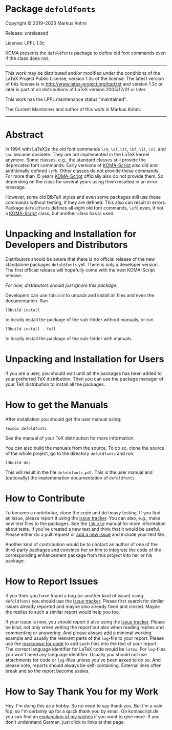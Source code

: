 # Package `defoldfonts`

Copyright © 2019–2023 Markus Kohm

Release: unreleased

License: LPPL 1.3c

KOMA presents the `defoldfonts` package to define old font commands even if
the class does not.

----------------------------------------------------------------------------

This work may be distributed and/or modified under the conditions of
the LaTeX Project Public License, version 1.3c of the license.
The latest version of this license is in
    http://www.latex-project.org/lppl.txt
and version 1.3c or later is part of all distributions of LaTeX
version 2005/12/01 or later.

This work has the LPPL maintenance status "maintained".

The Current Maintainer and author of this work is Markus Kohm.

----------------------------------------------------------------------------

# Abstract

In 1994 with LaTeX2ε the old font commands `\rm`, `\sf`, `\tt`, `\bf`, `\it`,
`\sl`, and `\sc` became obsolete. They are not implemented in the LaTeX kernel
anymore. Some classes, e.g., the standard classes still provide the deprecated
font commands. Early versions of
[KOMA-Script](https://www.ctan.org/pkg/koma-script) also did and additionally
defined `\sfb`. Other classes do not provide these commands. For more than 15
years [KOMA-Script](https://www.ctan.org/pkg/koma-script) officially also do
not provide them. So depending on the class for several years using them
resulted in an error message.

However, some old BibTeX styles and even some packages still use these
commands without testing, if they are defined. This also can result in
errors. Package `defoldfonts` defines all eight old font commands, `\sfb`
even, if not a [KOMA-Script](https://www.ctan.org/pkg/koma-script) class, but
another class has is used.

# Unpacking and Installation for Developers and Distributors

Distributors should be aware that there is no official release of the new
standalone packages `defoldfonts` yet. There is only a developer
version. The first official release will hopefully come with the next
KOMA-Script release.

*For now, distributors should just ignore this package.*

Developers can use `l3build` to unpack and install all files and even the
documentation. Run

    l3build install
	
to locally install the package of the sub-folder without manuals, or run

    l3build install --full
	
to locally install the package of the sub-folder with manuals.

# Unpacking and Installation for Users

If you are a user, you should wait until all the packages has been added to
your preferred TeX distribution. Then you can use the package manager of your
TeX distribution to install all the packages.

# How to get the Manuals

After installation you should get the user manual using:

    texdoc defoldfonts
	
See the manual of your TeX distribution for more information. 

You can also build the manuals from the source. To do so, clone the source of
the whole project, go to the directory `defoldfonts` and run:

	l3build doc
	
This will result in the file `defoldfonts.pdf`. This is the user
manual and (optionally) the implemenation documentation of
`defoldfonts`.

# How to Contribute

To become a contributor, clone the code and do heavy testing. If you find an
issue, please report it using the [issue tracker](../../../issues). You can
also, e.g., make new test files to the packages. See the
[`l3build`](https://ctan.prg/pkg/l3build) manual for more information about
tests. If you've created a new test and think that it would be useful. Please
either do a pull request or [add a new issue](../../issues/new/choose) and
include your test file.

Another kind of contribution would be to contact an author of one of the
third-party packages and convince her or him to integrate the code of the
corresponding enhancement package from this project into her or his package.

# How to Report Issues

If you think you have found a bug (or another kind of issue) using
`defoldfonts` you should use the [issue tracker](../../issues). Please
first search for similar issues already reported and maybe also already fixed
and closed. Maybe the replies to such a similar report would help you too.

If your issue is new, you should report it also using the [issue
tracker](../../issues). Please be kind, not only when writing the report
but also when reading replies and commenting or answering. And please always
add a minimal working example and usually the relevant parts of the `log`-file
to your report. Please use the [markdown for
code](https://docs.github.com/en/get-started/writing-on-github/working-with-advanced-formatting/creating-and-highlighting-code-blocks)
to add such files into the text of your report. The correct language
identifier for LaTeX code would be `latex`. For `log`-files you won't need any
language identifier. Usually you should not use attachments for code or
`log`-files unless you've been asked to do so. And please note, reports should
always be self-containing. External links often break and so the report become
useles.

# How to Say Thank You for my Work

Hey, I'm doing this as a hobby. So no need to say thank you. But I'm a vain
fop, so I'm certainly up for a quick thank you by email. On komascript.de you
can find an [explanation of my wishes](https://komascript.de/wunschliste) if
you want to give more. If you don't understand German, just click to links at
that page.
